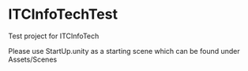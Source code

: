 # ITCInfoTechTest
Test project for ITCInfoTech

Please use StartUp.unity as a starting scene which can be found under Assets/Scenes
